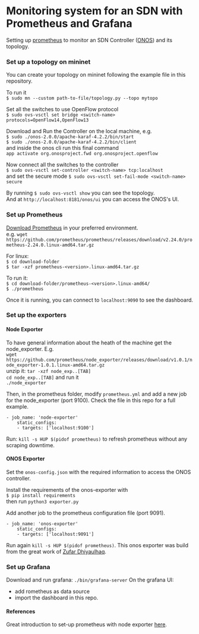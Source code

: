 # Monitoring system for an SDN with Prometheus and Grafana
Setting up [prometheus](https://prometheus.io/) to monitor an SDN Controller ([ONOS](https://opennetworking.org/onos/)) and its topology.

### Set up a topology on mininet
You can create your topology on mininet following the example file in this repository.

To run it\
`$ sudo mn --custom path-to-file/topology.py --topo mytopo`

Set all the switches to use OpenFlow protocol\
`$ sudo ovs-vsctl set bridge <switch-name> protocols=OpenFlow14,OpenFlow13`

Download and Run the Controller on the local machine, e.g.\
`$ sudo ./onos-2.0.0/apache-karaf-4.2.2/bin/start`\
`$ sudo ./onos-2.0.0/apache-karaf-4.2.2/bin/client`\
and inside the onos cli run this final command\
`app activate org.onosproject.fwd org.onosproject.openflow`

Now connect all the switches to the controller\
`$ sudo ovs-vsctl set-controller <switch-name> tcp:localhost`\
and set the secure mode `$ sudo ovs-vsctl set-fail-mode <switch-name> secure`

By running `$ sudo ovs-vsctl show` you can see the topology.\
And at `http://localhost:8181/onos/ui` you can access the ONOS's UI.

### Set up Prometheus
[Download Prometheus](https://prometheus.io/download/) in your preferred environment.\
e.g. `wget https://github.com/prometheus/prometheus/releases/download/v2.24.0/prometheus-2.24.0.linux-amd64.tar.gz`

For linux:\
`$ cd download-folder`\
`$ tar -xzf prometheus-<version>.linux-amd64.tar.gz`

To run it:\
`$ cd download-folder/prometheus-<version>.linux-amd64/`\
`$ ./prometheus`

Once it is running, you can connect to `localhost:9090` to see the dashboard.

### Set up the exporters
#### Node Exporter
To have general information about the heath of the machine get the node_exporter. E.g.\
`wget https://github.com/prometheus/node_exporter/releases/download/v1.0.1/node_exporter-1.0.1.linux-amd64.tar.gz`\
unzip it: `tar -xzf node_exp..[TAB]`\
`cd node_exp..[TAB]` and run it\
`./node_exporter`

Then, in the prometheus folder, modify `prometheus.yml` and add a new job for the node_exporter (port 9100). Check the file in this repo for a full example.
```
- job_name: 'node-exporter'
    static_configs:
    - targets: ['localhost:9100']
```

Run: `kill -s HUP $(pidof prometheus)` to refresh prometheus without any scraping downtime.

#### ONOS Exporter
Set the `onos-config.json` with the required information to access the ONOS controller.

Install the requirements of the onos-exporter with\
`$ pip install requirements`\
then run `python3 exporter.py`

Add another job to the prometheus configuration file (port 9091).
```
- job_name: 'onos-exporter'
    static_configs:
    - targets: ['localhost:9091']
```
Run again `kill -s HUP $(pidof prometheus)`.
This onos exporter was build from the great work of [Zufar Dhiyaulhaq](https://github.com/zufardhiyaulhaq/onos-prometheus-exporter).

### Set up Grafana
Download and run grafana: `./bin/grafana-server`
On the grafana UI: 
- add rometheus as data source
- import the dashboard in this repo.
 

#### References
Great introduction to set-up prometheus with node exporter [here](https://www.youtube.com/watch?v=4WWW2ZLEg74).
